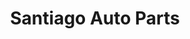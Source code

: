 ---
title: "Santiago Auto Parts"
url: /santiago/santiago-auto-parts/
shop: piezas de automóviles
---